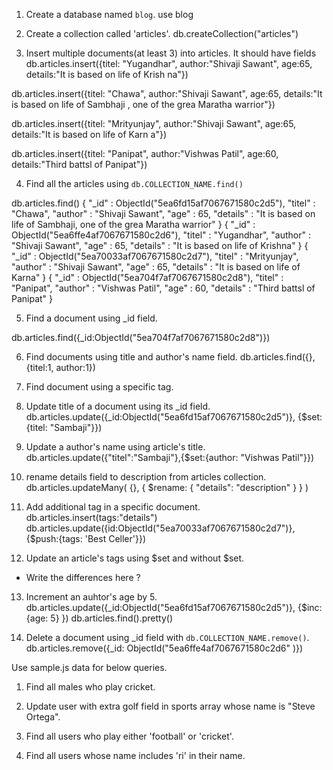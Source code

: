 1. Create a database named `blog`.
use blog

2. Create a collection called 'articles'.
db.createCollection("articles")

3. Insert multiple documents(at least 3) into articles. It should have fields
db.articles.insert({titel: "Yugandhar", author:"Shivaji Sawant", age:65, details:"It is based on life of Krish
na"})

db.articles.insert({titel: "Chawa", author:"Shivaji Sawant", age:65, details:"It is based on life of  Sambhaji
, one of the grea Maratha  warrior"})

db.articles.insert({titel: "Mrityunjay", author:"Shivaji Sawant", age:65, details:"It is based on life of Karn
a"})

db.articles.insert({titel: "Panipat", author:"Vishwas Patil", age:60, details:"Third battsl of Panipat"})



4. Find all the articles using `db.COLLECTION_NAME.find()`

db.articles.find()
{ "_id" : ObjectId("5ea6fd15af7067671580c2d5"), "titel" : "Chawa", "author" : "Shivaji Sawant", "age" : 65, "details" : "It is based on life of  Sambhaji, one of the grea Maratha  warrior" }
{ "_id" : ObjectId("5ea6ffe4af7067671580c2d6"), "titel" : "Yugandhar", "author" : "Shivaji Sawant", "age" : 65, "details" : "It is based on life of Krishna" }
{ "_id" : ObjectId("5ea70033af7067671580c2d7"), "titel" : "Mrityunjay", "author" : "Shivaji Sawant", "age" : 65, "details" : "It is based on life of Karna" }
{ "_id" : ObjectId("5ea704f7af7067671580c2d8"), "titel" : "Panipat", "author" : "Vishwas Patil", "age" : 60, "details" : "Third battsl of Panipat" }


5. Find a document using _id field.

db.articles.find({_id:ObjectId("5ea704f7af7067671580c2d8")})



6. Find documents using title and author's name field.
db.articles.find({}, {titel:1, author:1})



7. Find document using a specific tag.


8. Update title of a document using its _id field.
db.articles.update({_id:ObjectId("5ea6fd15af7067671580c2d5")}, {$set:{titel: "Sambaji"}})

9. Update a author's name using article's title.
db.articles.update({"titel":"Sambaji"},{$set:{author: "Vishwas Patil"}})

10. rename details field to description from articles collection. 
db.articles.updateMany( {}, { $rename: { "details": "description" } } )


11. Add additional tag in a specific document.
db.articles.insert(tags:"details")
db.articles.update({id:ObjectId("5ea70033af7067671580c2d7")}, {$push:{tags: 'Best Celler'}})

12. Update an article's tags using $set and without $set.
  - Write the differences here ?


13. Increment an auhtor's age by 5. 
db.articles.update({_id:ObjectId("5ea6fd15af7067671580c2d5")}, {$inc:{age: 5} }) 
db.articles.find().pretty()

14. Delete a document using _id field with `db.COLLECTION_NAME.remove()`.
db.articles.remove({_id: ObjectId("5ea6ffe4af7067671580c2d6" )})

Use sample.js data for below queries.

1. Find all males who play cricket.

2. Update user with extra golf field in sports array whose name is "Steve Ortega".

3. Find all users who play either 'football' or 'cricket'.

4. Find all users whose name includes 'ri' in their name.
